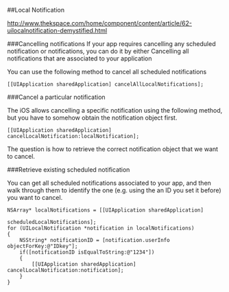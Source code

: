 ##Local Notification

http://www.thekspace.com/home/component/content/article/62-uilocalnotification-demystified.html


 

###Cancelling notifications
If your app requires cancelling any scheduled notification or notifications, you can do it by either
Cancelling all notifications that are associated to your application

You can use the following method to cancel all scheduled notifications

	[[UIApplication sharedApplication] cancelAllLocalNotifications];
 
###Cancel a particular notification

The iOS allows cancelling a specific notification using the following method, but you have to somehow obtain the notification object first.

	[[UIApplication sharedApplication] cancelLocalNotification:localNotification];
 
The question is how to retrieve the correct notification object that we want to cancel.

###Retrieve existing scheduled notification

You can get all scheduled notifications associated to your app, and then walk through them to identify the one (e.g. using the an ID you set it before) you want to cancel.

	NSArray* localNotifications = [[UIApplication sharedApplication] 
	                                              scheduledLocalNotifications];
	for (UILocalNotification *notification in localNotifications)
	{
	    NSString* notificationID = [notification.userInfo objectForKey:@"IDkey"];
	    if([notificationID isEqualToString:@"1234"])
	    {
	        [[UIApplication sharedApplication] cancelLocalNotification:notification];
	    }
	}
